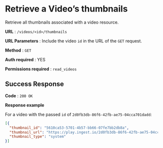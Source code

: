 # Retrieve a Video’s thumbnails

Retrieve all thumbnails associated with a video resource.

**URL** : `/videos/<id>/thumbnails`

**URL Parameters** : Include the video `id` in the URL of the `GET` request.

**Method** : `GET`

**Auth required** : YES

**Permissions required** : `read_videos`

## Success Response

**Code** : `200 OK`

**Response example**

For a video with the passed `id` of `2d0fb3db-86f6-42fb-ae75-04cca701dadd`:

```json
[{
  "thumbnail_id": "5610ca53-5701-4b57-bb66-07fe7bb2db8a",
  "thumbnail_url": "https://play.ingest.io/2d0fb3db-86f6-42fb-ae75-04cca701dadd/poster.jpg",
  "thumbnail_type": "system"
}]
```
